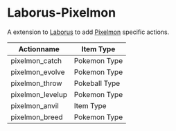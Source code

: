 # Laborus-Pixelmon
A extension to [Laborus](https://ore.spongepowered.org/Lergin/Laborus) to add [Pixelmon](http://pixelmonmod.com/) specific actions.

|Actionname      |Item Type    |
|----------------|-------------|
|pixelmon_catch  |Pokemon Type |
|pixelmon_evolve |Pokemon Type |
|pixelmon_throw  |Pokeball Type|
|pixelmon_levelup|Pokemon Type |
|pixelmon_anvil  |Item Type    |
|pixelmon_breed  |Pokemon Type |
